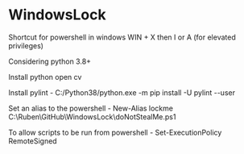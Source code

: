 # WindowsLock

Shortcut for powershell in windows WIN + X then I or A (for elevated privileges)

Considering python 3.8+

Install python open cv

Install pylint
    - C:/Python38/python.exe -m pip install -U pylint --user

Set an alias to the powershell
    - New-Alias lockme C:\Ruben\GitHub\WindowsLock\doNotStealMe.ps1

To allow scripts to be run from powershell
    -  Set-ExecutionPolicy RemoteSigned 